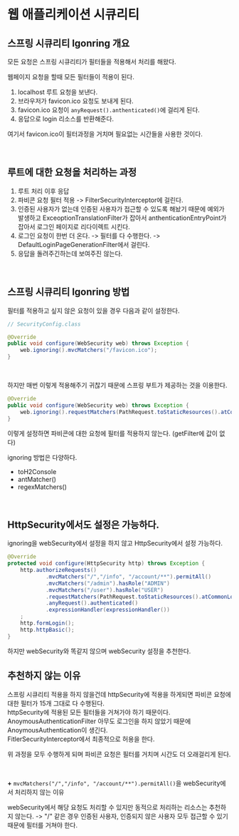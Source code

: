# 웹 애플리케이션 시큐리티

## 스프링 시큐리티 Igonring 개요

모든 요청은 스프링 시큐리티가 필터들을 적용해서 처리를 해왔다.

웹페이지 요청을 할때 모든 필터들이 적용이 된다.

1. localhost 루트 요청을 보낸다.
2. 브라우저가 favicon.ico 요청도 보내게 된다.
3. favicon.ico 요청이 `anyRequest().anthenticated()`에 걸리게 된다.
4. 응답으로 login 리소스를 반환해준다.

여기서 favicon.ico이 필터과정을 거치며 필요없는 시간들을 사용한 것이다.

<br>

## 루트에 대한 요청을 처리하는 과정

1. 루트 처리 이후 응답
2. 파비콘 요청 필터 적용 -> FilterSecurityInterceptor에 걸린다. 
3. 인증된 사용자가 없는데 인증된 사용자가 접근할 수 있도록 해놨기 때문에
예외가 발생하고 ExceoptionTranslationFilter가 잡아서 anthenticationEntryPoint가 잡아서 로그인 페이지로 리다이렉트 시킨다.
4. 로그인 요청이 한번 더 온다. -> 필터를 다 수행한다. -> DefaultLoginPageGenerationFilter에서 걸린다.
5. 응답을 돌려주긴하는데 보여주진 않는다.

<br>

## 스프링 시큐리티 Igonring 방법

필터를 적용하고 싶지 않은 요청이 있을 경우 다음과 같이 설정한다.

```java
// SecurityConfig.class

@Override
public void configure(WebSecurity web) throws Exception {
    web.ignoring().mvcMatchers("/favicon.ico");
}
```

<br>

하지만 매번 이렇게 적용해주기 귀찮기 때문에 스프링 부트가 제공하는 것을 이용한다.

```java
@Override
public void configure(WebSecurity web) throws Exception {
    web.ignoring().requestMatchers(PathRequest.toStaticResources().atCommonLocations());
}
```

이렇게 설정하면 파비콘에 대한 요청에 필터를 적용하지 않는다. (getFilter에 값이 없다)   

ignoring 방법은 다양하다.

* toH2Console
* antMatcher()
* regexMatchers()

<br>

## HttpSecurity에서도 설정은 가능하다.

ignoring을 webSecurity에서 설정을 하지 않고 HttpSecurity에서 설정 가능하다.

```java
@Override
protected void configure(HttpSecurity http) throws Exception {
    http.authorizeRequests()
            .mvcMatchers("/","/info", "/account/**").permitAll()
            .mvcMatchers("/admin").hasRole("ADMIN")
            .mvcMatchers("/user").hasRole("USER")
            .requestMatchers(PathRequest.toStaticResources().atCommonLocations()).permitAll()  // <- 다음과 같이 설정 가능
            .anyRequest().authenticated()
            .expressionHandler(expressionHandler())
    ;
    http.formLogin();
    http.httpBasic();
}
```

하지만 webSecurity와 똑같지 않으며 webSecurity 설정을 추천한다.

## 추천하지 않는 이유

스프링 시큐리티 적용을 하지 않을건데 httpSecurity에 적용을 하게되면 파비콘 요청에 대한 필터가 15개 그대로 다 수행된다.  
httpSecurity에 적용된 모든 필터들을 거쳐가야 하기 때문이다.  
AnoymousAuthenticationFilter 아무도 로그인을 하지 않았기 때문에 AnoymousAuthentication이 생긴다.  
FitlerSecurityInterceptor에서 최종적으로 허용을 한다.  

위 과정을 모두 수행하게 되며 파비콘 요청은 필터를 거치며 시간도 더 오래걸리게 된다.

<br>

**+** `mvcMatchers("/","/info", "/account/**").permitAll()`을 webSecurity에서 처리하지 않는 이유

webSecurity에서 해당 요청도 처리할 수 있지만 동적으로 처리하는 리소스는 추천하지 않는다.
-> "/" 같은 경우 인증된 사용자, 인증되지 않은 사용자 모두 접근할 수 있기 때문에 필터를 거쳐야 한다.
